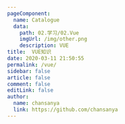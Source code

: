 ```yaml
---
pageComponent:
  name: Catalogue
  data:
    path: 02.学习/02.Vue
    imgUrl: /img/other.png
    description: VUE
title:  VUE知识
date: 2020-03-11 21:50:55
permalink: /vue/
sidebar: false
article: false
comment: false
editLink: false
author:
  name: chansanya
  link: https://github.com/chansanya
---
```

